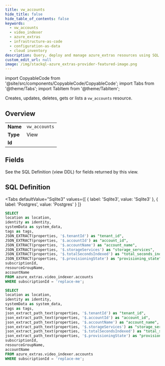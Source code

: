 ```yaml
--- 
title: vw_accounts
hide_title: false
hide_table_of_contents: false
keywords:
  - vw_accounts
  - video_indexer
  - azure_extras
  - infrastructure-as-code
  - configuration-as-data
  - cloud inventory
description: Query, deploy and manage azure_extras resources using SQL
custom_edit_url: null
image: /img/stackql-azure_extras-provider-featured-image.png
---
```


import CopyableCode from '@site/src/components/CopyableCode/CopyableCode';
import Tabs from '@theme/Tabs';
import TabItem from '@theme/TabItem';

Creates, updates, deletes, gets or lists a <code>vw_accounts</code> resource.

## Overview
<table><tbody>
<tr><td><b>Name</b></td><td><code>vw_accounts</code></td></tr>
<tr><td><b>Type</b></td><td>View</td></tr>
<tr><td><b>Id</b></td><td><CopyableCode code="azure_extras.video_indexer.vw_accounts" /></td></tr>
</tbody></table>

## Fields

See the SQL Definition (view DDL) for fields returned by this view.

## SQL Definition

<Tabs
defaultValue="Sqlite3"
values={[
{ label: 'Sqlite3', value: 'Sqlite3' },
{ label: 'Postgres', value: 'Postgres' }
]}
>
<TabItem value="Sqlite3">

```sql
SELECT
location as location,
identity as identity,
systemData as system_data,
tags as tags,
JSON_EXTRACT(properties, '$.tenantId') as "tenant_id",
JSON_EXTRACT(properties, '$.accountId') as "account_id",
JSON_EXTRACT(properties, '$.accountName') as "account_name",
JSON_EXTRACT(properties, '$.storageServices') as "storage_services",
JSON_EXTRACT(properties, '$.totalSecondsIndexed') as "total_seconds_indexed",
JSON_EXTRACT(properties, '$.provisioningState') as "provisioning_state",
subscriptionId,
resourceGroupName,
accountName
FROM azure_extras.video_indexer.accounts
WHERE subscriptionId = 'replace-me';
```

</TabItem>
<TabItem value="Postgres">

```sql
SELECT
location as location,
identity as identity,
systemData as system_data,
tags as tags,
json_extract_path_text(properties, '$.tenantId') as "tenant_id",
json_extract_path_text(properties, '$.accountId') as "account_id",
json_extract_path_text(properties, '$.accountName') as "account_name",
json_extract_path_text(properties, '$.storageServices') as "storage_services",
json_extract_path_text(properties, '$.totalSecondsIndexed') as "total_seconds_indexed",
json_extract_path_text(properties, '$.provisioningState') as "provisioning_state",
subscriptionId,
resourceGroupName,
accountName
FROM azure_extras.video_indexer.accounts
WHERE subscriptionId = 'replace-me';
```

</TabItem>
</Tabs>

